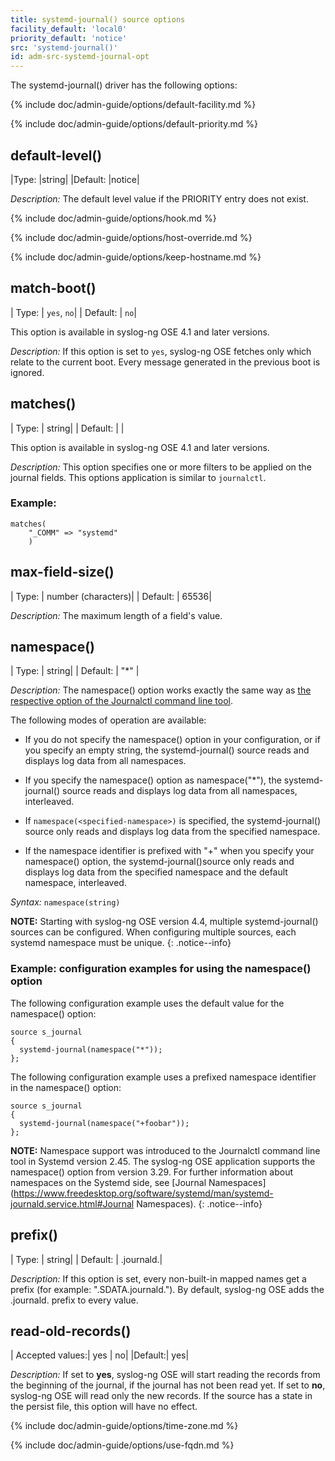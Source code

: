 ```yaml
---
title: systemd-journal() source options
facility_default: 'local0'
priority_default: 'notice'
src: 'systemd-journal()'
id: adm-src-systemd-journal-opt
---
```


The systemd-journal() driver has the following options:

{% include doc/admin-guide/options/default-facility.md %}

{% include doc/admin-guide/options/default-priority.md %}

## default-level()

|Type:      |string|
|Default:   |notice|

*Description:* The default level value if the PRIORITY entry does not
exist.

{% include doc/admin-guide/options/hook.md %}

{% include doc/admin-guide/options/host-override.md %}

{% include doc/admin-guide/options/keep-hostname.md %}

## match-boot()

|  Type:  |    `yes`, `no`|
|  Default: |  `no`|

This option is available in syslog-ng OSE 4.1 and later versions.

*Description:* If this option is set to `yes`, syslog-ng OSE fetches only which relate to the current boot. Every message generated in the previous boot is ignored.

## matches()

|  Type:  |    string|
|  Default: |  |

This option is available in syslog-ng OSE 4.1 and later versions.

*Description:* This option specifies one or more filters to be applied on the journal fields. This options application is similar to `journalctl`.

### Example:

```config
matches(
    "_COMM" => "systemd"
    )
```

## max-field-size()

|  Type:  |    number (characters)|
|  Default: |  65536|

*Description:* The maximum length of a field's value.

## namespace()

|  Type:    |  string|
|  Default: |  "*" |

*Description:* The namespace() option works exactly the same way as [the
respective option of the Journalctl command line tool](https://www.freedesktop.org/software/systemd/man/journalctl.html#--namespace=NAMESPACE).

The following modes of operation are available:

- If you do not specify the namespace() option in your configuration,
    or if you specify an empty string, the systemd-journal() source
    reads and displays log data from all namespaces.

- If you specify the namespace() option as namespace("*"), the
    systemd-journal() source reads and displays log data from all
    namespaces, interleaved.

- If `namespace(<specified-namespace>)` is specified, the
    systemd-journal() source only reads and displays log data from the
    specified namespace.

- If the namespace identifier is prefixed with "+" when you specify
    your namespace() option, the systemd-journal()source only reads and
    displays log data from the specified namespace and the default
    namespace, interleaved.

*Syntax:* `namespace(string)`

**NOTE:** Starting with syslog-ng OSE version 4.4, multiple systemd-journal()
sources can be configured. When configuring multiple sources, each systemd
namespace must be unique.
{: .notice--info}

### Example: configuration examples for using the namespace() option

The following configuration example uses the default value for the
namespace() option:

```config
source s_journal
{ 
  systemd-journal(namespace("*"));
};
```

The following configuration example uses a prefixed namespace identifier
in the namespace() option:

```config
source s_journal
{ 
  systemd-journal(namespace("+foobar"));
};
```

**NOTE:** Namespace support was introduced to the Journalctl command line
tool in Systemd version 2.45. The syslog-ng OSE application supports the
namespace() option from version 3.29. For further information about
namespaces on the Systemd side, see [Journal
Namespaces](<https://www.freedesktop.org/software/systemd/man/systemd-journald.service.html#Journal> Namespaces).
{: .notice--info}

## prefix()

|  Type: |     string|
|  Default: |  .journald.|

*Description:* If this option is set, every non-built-in mapped names
get a prefix (for example: ".SDATA.journald."). By default, syslog-ng
OSE adds the .journald. prefix to every value.

## read-old-records()

|  Accepted values:|  yes \| no|
|Default:|   yes|

*Description:* If set to **yes**, syslog-ng OSE will start reading the
records from the beginning of the journal, if the journal has not been
read yet. If set to **no**, syslog-ng OSE will read only the new
records. If the source has a state in the persist file, this option will
have no effect.

{% include doc/admin-guide/options/time-zone.md %}

{% include doc/admin-guide/options/use-fqdn.md %}
